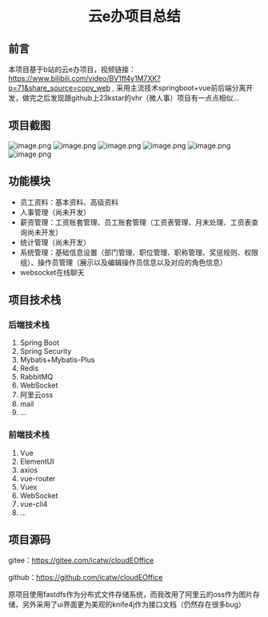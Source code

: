 
# <center>云e办项目总结
## 前言
本项目基于b站的云e办项目，视频链接：<a>https://www.bilibili.com/video/BV1ff4y1M7XK?p=71&share_source=copy_web ,
采用主流技术springboot+vue前后端分离开发，做完之后发现跟github上23kstar的vhr（微人事）项目有一点点相似...
## 项目截图
![image.png](http://icatw-blog.oss-cn-beijing.aliyuncs.com/articles/014a015e70db8fedb3a6352bdc4cc22a.png)
![image.png](http://icatw-blog.oss-cn-beijing.aliyuncs.com/articles/90e99ce311a5880e67a54154175f2a76.png)
![image.png](http://icatw-blog.oss-cn-beijing.aliyuncs.com/articles/c1ed6b222c679471d9e1df80e3423852.png)
![image.png](http://icatw-blog.oss-cn-beijing.aliyuncs.com/articles/a5de07da64dae300dbf27639ec483624.png)
![image.png](http://icatw-blog.oss-cn-beijing.aliyuncs.com/articles/1adcdf2d933bf1eeeea7bef62a901461.png)
![image.png](http://icatw-blog.oss-cn-beijing.aliyuncs.com/articles/4363ecaab6d9d386de5fb4bdc54e1553.png)
## 功能模块
- 员工资料：基本资料、高级资料
- 人事管理（尚未开发）
- 薪资管理：工资账套管理、员工账套管理（工资表管理、月末处理、工资表查询尚未开发）
- 统计管理（尚未开发）
- 系统管理：基础信息设置（部门管理、职位管理、职称管理、奖惩规则、权限组）、操作员管理（展示以及编辑操作员信息以及对应的角色信息）
- websocket在线聊天
## 项目技术栈
### 后端技术栈
1. Spring Boot
2. Spring Security
3. Mybatis+Mybatis-Plus
4. Redis
5. RabbitMQ
6. WebSocket
7. 阿里云oss
8. mail
9. ...

### 前端技术栈
1. Vue
2. ElementUI
3. axios
4. vue-router
5. Vuex
6. WebSocket
7. vue-cli4
8. ...

## 项目源码
gitee：https://gitee.com/icatw/cloudEOffice

github：https://github.com/icatw/cloudEOffice

原项目使用fastdfs作为分布式文件存储系统，而我改用了阿里云的oss作为图片存储，另外采用了ui界面更为美观的knife4j作为接口文档（仍然存在很多bug）
